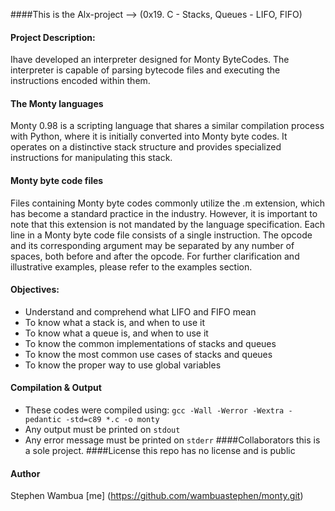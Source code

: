 ####This is the  Alx-project --> (0x19. C - Stacks, Queues - LIFO, FIFO)

#### Project Description: 
Ihave  developed an interpreter designed for Monty ByteCodes. The interpreter is capable of parsing bytecode files and executing the instructions encoded within them.

#### The Monty languages
Monty 0.98 is a scripting language that shares a similar compilation process with Python, where it is initially converted into Monty byte codes. It operates on a distinctive stack structure and provides specialized instructions for manipulating this stack.

#### Monty byte code files
Files containing Monty byte codes commonly utilize the .m extension, which has become a standard practice in the industry. However, it is important to note that this extension is not mandated by the language specification. Each line in a Monty byte code file consists of a single instruction. The opcode and its corresponding argument may be separated by any number of spaces, both before and after the opcode. For further clarification and illustrative examples, please refer to the examples section.

#### Objectives:
* Understand and comprehend what LIFO and FIFO mean
* To know what a stack is, and when to use it
* To know what a queue is, and when to use it
* To know the common implementations of stacks and queues
* To know the most common use cases of stacks and queues
* To know the proper way to use global variables
#### Compilation & Output
* These codes were compiled using: ```gcc -Wall -Werror -Wextra -pedantic -std=c89 *.c -o monty```
* Any output must be printed on ```stdout```
* Any error message must be printed on ```stderr```
####Collaborators
this is a sole project.
####License
this repo has no license and is public
#### Author
 Stephen Wambua [me] (https://github.com/wambuastephen/monty.git)

